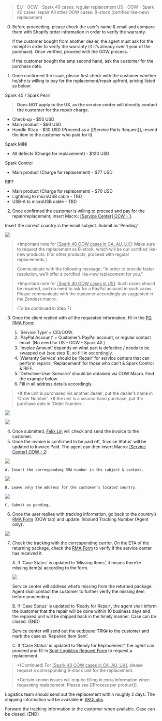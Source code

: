 > EU - OOW - Spark 40 cases: regular replacement
> US - OOW - Spark 40 cases: repair
> All other OOW cases: B-stock (certified like-new) replacement

0. Before proceeding, please check the user's name & email and compare them with Shopify order information in order to verify the warranty. 
   
   If the customer bought from another dealer, the agent must ask for the receipt in order to verify the warranty (if it’s already over 1 year of the purchase). Once verified, proceed with the OOW process. 
   
   If the customer bought the amp second hand, ask the customer for the purchase date.

1.  Once confirmed the issue, please first check with the customer whether he/she is willing to pay for the replacement/repair upfront, pricing listed as below:
   
   Spark 40 / Spark Pearl 
>    **Does NOT apply to the US, as the service center will directly contact the customer for the repair charge.**

-   Check-up - $50 USD
-   Main product - $60 USD
-   Handle Strap - $30 USD (Proceed as a [[Service Parts Request]], resend the item to the customer who paid for it)    

Spark MINI
-   All defects (Charge for replacement) - $120 USD

Spark Control
-   Main product (Charge for replacement) - $77 USD 

RIFF
-   Main product (Charge for replacement) - $70 USD
-   Lightning to microUSB cable - TBD
-   USB-A to microUSB cable - TBD

2.  Once confirmed the customer is willing to proceed and pay for the repair/replacement, insert Macro: <u>[Service Center] OOW - 1</u>.

Insert the correct country in the email subject. Submit as ‘Pending’.

![](https://lh5.googleusercontent.com/oNgL51TQ-U8DbnBd70LpyGQtI1DkGy-vQCFeTii74P0E6G_zaXpEZFYuonvaLnwJlS8xmoX-FnkquWXUMnmJCwbS349dDjeE0I5v_SK25zqVDRPYE6ZOUx6ri3Uv6SwRNw3HqF4iAwvyhpnivYyH8ymoS5xa9DhpaMreJfBCKXlIhWXgNJfsT7ybPM7F)

> *Important note for <u>[Spark 40 OOW cases in CA, AU, UK]</u>: Make sure to request the replacement as B-stock, which will be our certified like-new products. (For other products, proceed with regular replacements.)
> 
> Communicate with the following message: “In order to provide faster resolution, we'll offer a certified like-new replacement for you.”
> 
> *Important note for <u>[Spark 40 OOW cases in US]</u>: Such cases should be repaired, and no need to ask for a PayPal account in such cases. Please communicate with the customer accordingly as suggested in the Zendesk macro.
> 
> (To be continued in Step 7)


3.  Once the client replied with all the requested information, fill in the [PG RMA Form](https://docs.google.com/forms/d/e/1FAIpQLSf5GIKG13O87EsoMWnhCpnZyUxLOqDISNz81wRifBN53Fp7Xw/viewform):
   
	1.  ‘Service Type’ = CID/OOW.
	2.  ‘PayPal Account’ = Customer’s PayPal account, or regular contact email. (No need for US - OOW - Spark 40.)   
	3.  ‘Invoice Amount’ depends on what part is defective / needs to be swapped out (see step 1), so fill in accordingly.
	4.  ‘Warranty Service’ should be ‘Repair’ for service centers that can perform repairs; ‘Replacement’ for those who can’t & Spark Control & RIFF.
	5.  ‘Defective-User Scenario’ should be obtained via OOW Macro. Find the example below.
	6.  Fill in all address details accordingly.

> *If the unit is purchased via another dealer, put the dealer’s name in ‘Order Number’.
> *If the unit is a second hand purchase, put the purchase date in ‘Order Number’.

![](https://lh6.googleusercontent.com/EAamxZ1yeMdxamyiDcaYoAPlFajXdWvGS-nQRkYgw-Z_6UeDMm8pbuQdKlKz5m0ChN8Cx8ZXu1jEfxA4X6Hhyxnun4jTPbyQwhn3yE04ZLP4ndwsHvnLK4Lr9zev145jlL6oclvqWIdxX095VpBeq9pwhZQCVuGiKR9QFcSkdBRc6I3x6R1TuCSqJXiG)

![](https://lh3.googleusercontent.com/j401rXzMJqJLVK-tgrSg1LgZUYktWh_rpmjFZj-sP2fstrJgZUgJv7gl04lAuDv9-4-iZDyCvRlNAihqbXaYpVOrS-9MTiETTLu5KZ0Bifidrfy2mLS15IW4wYQHLqfHDkZ6dzjM4wVak6Vtt1SUGv5sDoIbCnwqKLEEZhnvPEPLFb0ZnWK_pLYOpIh2)

4.  Once submitted, [Felix Lin](mailto:felix.lin@positivegrid.com) will check and send the invoice to the customer.
5.  Once the invoice is confirmed to be paid off, ‘Invoice Status’ will be updated to Invoice Paid. The agent can then insert Macro: <u>[Service Center] OOW - 2</u>:
   
   ![](https://lh5.googleusercontent.com/BpKHzzoZ84_S3YnZNu3pFrSBVyXn__vZaPvtboO--vGy8gEkkLxYwNc_Xgcm6ieAvAAeYYM4Y6pcu1eAUGVD1owqzpFkMBdncDUWWnoxgKKjdWRBbBYQJcXb-cVmlkGvwqGAnfpJXFxEEFFqR_YIUGlNGzyApLMmVkW4Ez_nfyxGMv3ANMGlo_YNr7Wi)
   
	A. Insert the corresponding RMA number in the subject & context. 

![](https://lh6.googleusercontent.com/pxkKNAaNDkH6QfDu8fZRZ81_TESes5OuLWqK-Qlxbapc1XRTK6e8NtxoZfbRQY4gqks_ZM-CytI-K3jRn5Q8kUqlvCYj8xaMmYraqknWl4ZUeOiM1zrT-pIoVV8FNqJ80GihxJ7vLZ5-a9jWRym-nMDikYLeqQzbHBpMmmZ_ZMi3d-IzVBfjxsjqbb6W)

	B. Leave only the address for the customer’s located country. 

![](https://lh3.googleusercontent.com/ewy-lJjRb1kBlsRAnYgwIxiN5Y_hVxZrkqVLXeCXo7KCECm41GV_ZvLNwtw6UmpkECgbr7xiAoRrhKGjQOXHcbPNr4q7OsJbZen8I40EARFxJ2LFABD0A9RgvmLR2BV0YLCnWfZT_4fGuVAPnT6jtcqiOw5anhXf3VgD8PBrO2jzU5f8f7y-lns2jaGo)

	C. Submit as pending.

6.  Once the user replies with tracking information, go back to the country’s [RMA Form](https://drive.google.com/drive/folders/1fYeg8mAWoIm7QqNo04HF5kmb49IqBUpa?usp=sharing) (OOW tab) and update ‘Inbound Tracking Number (Agent only)’.

![](https://lh5.googleusercontent.com/karB5Izc8PCag-WbHoFhY_Lwed4M_d5kLpiCIxCoHIN3Zis6gZGC3IiRY8DEp-uF5T3_okzX8DdeUqCiQfOl8xrYp2T9nhU_9y2wAWGZA7nBefflJLBgL0OKhYxTPsII7dbPIghwTsM7p1WAykgWty76buLIfGZvPx6OKINGeGNinKAOwHpEXUFZGJeP)

7.  Check the tracking with the corresponding carrier. On the ETA of the returning package, check the [RMA Form](https://drive.google.com/drive/folders/1fYeg8mAWoIm7QqNo04HF5kmb49IqBUpa?usp=sharing) to verify if the service center has received it. 
   
	A. If ‘Case Status’ is updated to ‘Missing Items’, it means there’re missing item(s) according to the form.
	
	![](https://lh5.googleusercontent.com/uiZLmiT1K5I6ytDoHJJOeNqUixoStstuQIkDVW81LmPfeIeypCk0_PL7NsZeceb4BLLQlEKSQYydClR7D1J2QQ-NIZGm4wJHftgA4NHZdqI9Pzk5IvcMQXanlueNq_LCbWaR1aMcdQDW6KcC4jcnphRyQ3ID6D01lTKNm_uiz-YBnilJkZQ-8MrKTB8H)
	
	Service center will address what’s missing from the returned package. Agent shall contact the customer to further verify the missing item before proceeding.
	
	B. If ‘Case Status’ is updated to ‘Ready for Repair’, the agent shall inform the customer that the repair will be done within 10 business days and the repaired unit will be shipped back in the timely manner. Case can be closed. (END)
	
	Service center will send out the outbound TRK# to the customer and mark the case as ‘Repaired Item Sent’. 
	
	C. If ‘Case Status’ is updated to ‘Ready for Replacement’, the agent can proceed and fill in [Supt-Logistics Request Form](https://docs.google.com/forms/d/e/1FAIpQLSdd0Hei0HZSqwf_bzUTIdutMvE_a_N2VGuOc5fta-jwun69PA/viewform?fbzx=4036418607483484801) to request a replacement. 
	
> *(Continued) For <u>[Spark 40 OOW cases in CA, AU, UK]</u>, please request a corresponding B-stock unit for the replacement.
> 
> *Certain known issues will require filling in extra information when requesting replacement. Please see [[Process per product]].

Logistics team should send out the replacement within roughly 2 days. The shipping information will be available in [SKULabs](https://docs.google.com/presentation/d/1mV6JgZ9rcZR58MPT-T2y8dGSshv2lfZfOS2Niw2qFRs/edit?usp=sharing). 

Forward the tracking information to the customer when available. Case can be closed. (END)
